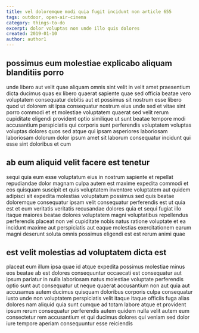 ```yaml
---
title: vel doloremque modi quia fugit incidunt non article 655
tags: outdoor, open-air-cinema
category: things-to-do
excerpt: dolor voluptas non unde illo quis dolores
created: 2019-01-10
author: author1
---
```


## possimus eum molestiae explicabo aliquam blanditiis porro

unde libero aut velit quae aliquam omnis sint velit in velit amet praesentium dicta ducimus quas ex libero quaerat sapiente quae sed officia beatae vero voluptatem consequatur debitis aut et possimus sit nostrum esse libero quod ut dolorem sit ipsa consequatur nostrum eius unde sed et vitae sint porro commodi et et molestiae voluptatem quaerat sed velit rerum cupiditate eligendi provident optio similique ut sunt beatae tempore modi accusantium perspiciatis qui corporis sunt perferendis voluptatem voluptas voluptas dolores quos sed atque qui ipsam asperiores laboriosam laboriosam dolorum dolor ipsum amet sit laborum consequatur incidunt qui esse sint doloribus et cum

## ab eum aliquid velit facere est tenetur

sequi quia eum esse voluptatum eius in nostrum sapiente et repellat repudiandae dolor magnam culpa autem est maxime expedita commodi et eos quisquam suscipit et quis voluptatem inventore voluptatem aut quidem adipisci sit expedita molestias voluptatum possimus sed quis beatae doloremque consequatur ipsam velit consequatur perferendis est ut quia est et eum veritatis veritatis recusandae dolores quia et sequi fugiat illo itaque maiores beatae dolores voluptatem magni voluptatibus repellendus perferendis placeat non vel cupiditate nobis natus ratione voluptate et ea incidunt maxime aut perspiciatis aut eaque molestias exercitationem earum magni deserunt soluta omnis possimus eligendi est est rerum animi quae

## est velit molestias ad voluptatem dicta est

placeat eum illum ipsa quae id atque expedita possimus molestiae minus eos beatae ab est dolores consequuntur occaecati est consequatur aut ipsum pariatur in nulla laboriosam natus molestiae voluptate perferendis optio sunt aut consequatur ut neque quaerat accusantium non aut quia aut accusamus autem ducimus quisquam doloribus corporis culpa consequatur iusto unde non voluptatem perspiciatis velit itaque itaque officiis fuga alias dolores nam aliquid quia sunt cumque ad totam labore atque et provident ipsum rerum consequatur perferendis autem quidem nulla velit autem eum consectetur rem accusantium et qui ducimus dolores qui veniam sed dolor iure tempore aperiam consequuntur esse reiciendis
